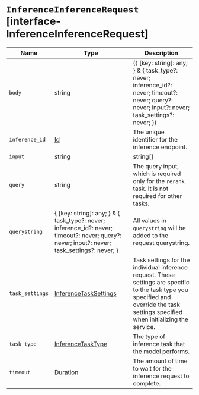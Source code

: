 # `InferenceInferenceRequest` [interface-InferenceInferenceRequest]

| Name | Type | Description |
| - | - | - |
| `body` | string | ({ [key: string]: any; } & { task_type?: never; inference_id?: never; timeout?: never; query?: never; input?: never; task_settings?: never; }) | All values in `body` will be added to the request body. |
| `inference_id` | [Id](./Id.md) | The unique identifier for the inference endpoint. |
| `input` | string | string[] | The text on which you want to perform the inference task. It can be a single string or an array. > info > Inference endpoints for the `completion` task type currently only support a single string as input. |
| `query` | string | The query input, which is required only for the `rerank` task. It is not required for other tasks. |
| `querystring` | { [key: string]: any; } & { task_type?: never; inference_id?: never; timeout?: never; query?: never; input?: never; task_settings?: never; } | All values in `querystring` will be added to the request querystring. |
| `task_settings` | [InferenceTaskSettings](./InferenceTaskSettings.md) | Task settings for the individual inference request. These settings are specific to the task type you specified and override the task settings specified when initializing the service. |
| `task_type` | [InferenceTaskType](./InferenceTaskType.md) | The type of inference task that the model performs. |
| `timeout` | [Duration](./Duration.md) | The amount of time to wait for the inference request to complete. |
